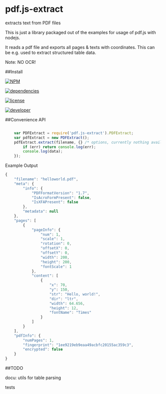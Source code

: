 # pdf.js-extract

extracts text from PDF files

This is just a library packaged out of the examples for usage of pdf.js with nodejs.

It reads a pdf file and exports all pages & texts with coordinates. This can be e.g. used to extract structured table data.

Note: NO OCR!

##Install

[![NPM](https://nodei.co/npm/pdf.js-extract.png?downloads=true&downloadRank=true&stars=true)](https://nodei.co/npm/pdf.js-extract/)

[![dependencies](https://img.shields.io/david/ffalt/pdf.js-extract.svg)](https://www.npmjs.com/package/pdf.js-extract)

[![license](https://img.shields.io/npm/l/pdf.js-extract.svg)](http://opensource.org/licenses/MIT)

[![developer](https://img.shields.io/badge/developer-awesome-brightgreen.svg)](https://github.com/ffalt/pdf.js-extract)

##Convenience API

```javascript

    var PDFExtract = require('pdf.js-extract').PDFExtract;
	var pdfExtract = new PDFExtract();
    pdfExtract.extract(filename, {} /* options, currently nothing available*/, function (err, data) {
		if (err) return console.log(err);
		console.log(data);
	});


```

Example Output

```javascript
{
	"filename": "helloworld.pdf",
	"meta": {
		"info": {
			"PDFFormatVersion": "1.7",
			"IsAcroFormPresent": false,
			"IsXFAPresent": false
		},
		"metadata": null
	},
	"pages": [
		{
			"pageInfo": {
				"num": 1,
				"scale": 1,
				"rotation": 0,
				"offsetX": 0,
				"offsetY": 0,
				"width": 200,
				"height": 200,
				"fontScale": 1
			},
			"content": [
				{
					"x": 70,
					"y": 150,
					"str": "Hello, world!",
					"dir": "ltr",
					"width": 64.656,
					"height": 12,
					"fontName": "Times"
				}
			]
		}
	],
	"pdfInfo": {
		"numPages": 1,
		"fingerprint": "1ee9219eb9eaa49acbfc20155ac359c3",
		"encrypted": false
	}
}
```



##TODO

docu: utils for table parsing

tests